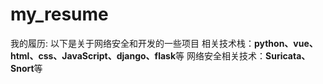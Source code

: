 # my_resume
我的履历:
以下是关于网络安全和开发的一些项目
相关技术栈：**python、vue、html、css、JavaScript、django、flask**等
网络安全相关技术：**Suricata、Snort**等













